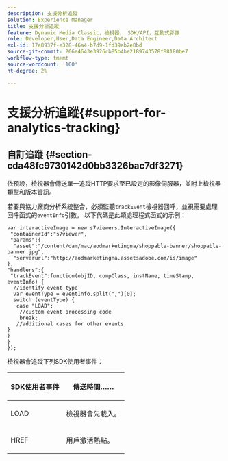 ```yaml
---
description: 支援分析追蹤
solution: Experience Manager
title: 支援分析追蹤
feature: Dynamic Media Classic，檢視器， SDK/API，互動式影像
role: Developer,User,Data Engineer,Data Architect
exl-id: 17e8937f-e328-46a4-b7d9-1fd39ab2e8bd
source-git-commit: 206e4643e3926cb85b4be2189743578f88180be7
workflow-type: tm+mt
source-wordcount: '100'
ht-degree: 2%

---
```


# 支援分析追蹤{#support-for-analytics-tracking}

## 自訂追蹤 {#section-cda48fc9730142d0bb3326bac7df3271}

依預設，檢視器會傳送單一追蹤HTTP要求至已設定的影像伺服器，並附上檢視器類型和版本資訊。

若要與協力廠商分析系統整合，必須監聽`trackEvent`檢視器回呼，並視需要處理回呼函式的`eventInfo`引數。 以下代碼是此類處理程式函式的示例：

```
var interactiveImage = new s7viewers.InteractiveImage({ 
 "containerId":"s7viewer", 
 "params":{ 
  "asset":"/content/dam/mac/aodmarketingna/shoppable-banner/shoppable-banner.jpg", 
  "serverurl":"http://aodmarketingna.assetsadobe.com/is/image" 
}, 
"handlers":{ 
 "trackEvent":function(objID, compClass, instName, timeStamp, eventInfo) { 
  //identify event type 
  var eventType = eventInfo.split(",")[0]; 
  switch (eventType) { 
   case "LOAD": 
    //custom event processing code 
    break; 
   //additional cases for other events 
} 
} 
} 
});
```

檢視器會追蹤下列SDK使用者事件：

<table id="table_5D090E6614974D968E1A93B5727D859C"> 
 <thead> 
  <tr> 
   <th colname="col1" class="entry"> <p>SDK使用者事件 </p> </th> 
   <th colname="col2" class="entry"> <p>傳送時間…… </p> </th> 
  </tr> 
 </thead>
 <tbody> 
  <tr> 
   <td colname="col1"> <p> <span class="codeph"> LOAD </span> </p> </td> 
   <td colname="col2"> <p>檢視器會先載入。 </p> </td> 
  </tr> 
  <tr> 
   <td colname="col1"> <p> <span class="codeph"> HREF </span> </p> </td> 
   <td colname="col2"> <p>用戶激活熱點。 </p> </td> 
  </tr> 
 </tbody> 
</table>
